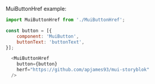 MuiButtonHref example:

```js noeditor
import MuiButtonHref from './MuiButtonHref';
```

```js
const button = [{
    component: 'MuiButton',
    buttonText: 'buttonText',
}];

  <MuiButtonHref
    button={button}
    herf="https://github.com/apjames93/mui-storyblok"
  />
```